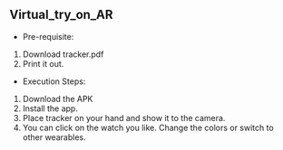 ## Virtual_try_on_AR
* Pre-requisite:
1. Download tracker.pdf
2. Print it out.
* Execution Steps:
1. Download the APK
2. Install the app.
3. Place tracker on your hand and show it to the camera.
4. You can click on the watch you like. Change the colors or switch to other wearables.

